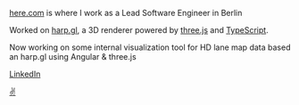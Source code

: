 [here.com](https://www.here.com/) is where I work as a Lead Software Engineer in Berlin

Worked on [harp.gl](https://www.harp.gl/), a 3D renderer powered by [three.js](https://github.com/mrdoob/three.js/) and [TypeScript](https://github.com/microsoft/TypeScript).

Now working on some internal visualization tool for HD lane map data based an harp.gl using Angular & three.js

[LinkedIn](https://www.linkedin.com/in/jonathanstichbury/)

[✌️](https://www.bible.com/bible/116/JHN.14.27.NLT)

<!--
**nzjony/nzjony** is a ✨ _special_ ✨ repository because its `README.md` (this file) appears on your GitHub profile.

Here are some ideas to get you started:

- 🔭 I’m currently working on ...
- 🌱 I’m currently learning ...
- 👯 I’m looking to collaborate on ...
- 🤔 I’m looking for help with ...
- 💬 Ask me about ...
- 📫 How to reach me: ...
- 😄 Pronouns: ...
- ⚡ Fun fact: ...
-->
